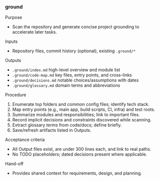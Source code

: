 ---
---

### ground

Purpose

- Scan the repository and generate concise project grounding to accelerate later tasks.

Inputs

- Repository files, commit history (optional), existing `.ground/*`

Outputs

- `.ground/index.md` high-level overview and module list
- `.ground/code-map.md` key files, entry points, and cross-links
- `.ground/decisions.md` notable choices/assumptions with dates
- `.ground/glossary.md` domain terms and abbreviations

Procedure

1. Enumerate top folders and common config files; identify tech stack.
2. Map entry points (e.g., main app, build scripts, CI, infra) and test roots.
3. Summarize modules and responsibilities; link to important files.
4. Record implicit decisions and constraints discovered while scanning.
5. Extract glossary terms from code/docs; define briefly.
6. Save/refresh artifacts listed in Outputs.

Acceptance criteria

- All Output files exist, are under 300 lines each, and link to real paths.
- No TODO placeholders; dated decisions present where applicable.

Hand-off

- Provides shared context for requirements, design, and planning.
